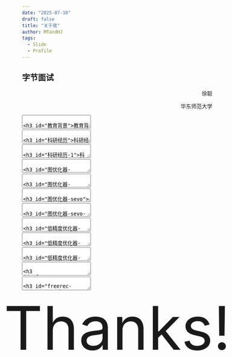 ```yaml
---
date: "2025-07-10"
draft: false
title: "关于我"
author: MTandHJ
tags:
  - Slide
  - Profile
---
```


<section>
<h1> 字节面试 </h1>

<div>
<p style="text-align: right"> 徐聪 </p>
<p style="text-align: right"> 华东师范大学 </p>
</div>

</section>

<!-- --------------------------------------------------------- -->

<section data-markdown>
<textarea data-template>

### 教育背景



- 2022.09| 华东师范大学 $\circ$ 计算机科学与技术学院 
- 2026.06| 计算机应用技术 $\circ$ 机器学习 $\circ$ <u>推荐系统/优化方法</u>

<p style="margin-top: 2em !important"></p>

- 2019.09| 烟台大学 $\circ$ 数学与信息科学学院 
- 2022.06| 计算数学 $\circ$ 计算机视觉 $\circ$ <u>模型对抗鲁棒性</u>
- 山东省研究生优秀成果奖 $\circ$ 国家奖学金 $\circ$ 山东省优秀学位论文

<p style="margin-top: 2em !important"></p>

- 2015.09| 烟台大学 $\circ$ 数学与信息科学学院 
- 2019.06| 统计学 $\circ$ 多元统计分析 $\circ$ <u>稀疏主成分分析</u>

</textarea>
</section>

<!-- --------------------------------------------------------- -->

<section data-markdown>
<textarea data-template>

### 科研经历
  

&nbsp;

<div class="slide-img">
  <img src="https://raw.githubusercontent.com/MTandHJ/blog_source/master/images/20250622150238.png" 
    alt="Image" 
    style="max-width: 100%; height: auto;margin: 0 auto;"
  >
</div>


<div class="slide-ref">
    <div style="width: 100px; height: 1px; background: black; margin-bottom: 5px;"></div>
    <p style="margin: 2px 0;">Goodfellow I. J., et al. Explaining and Harnessing Adversarial Examples. ICLR, 2015.</p>
</div>

</textarea>
</section>

<!-- --------------------------------------------------------- -->

<section data-markdown>
<textarea data-template>

### 科研经历
  

<div class="slide-img">
  <img src="https://raw.githubusercontent.com/MTandHJ/blog_source/master/images/20250622150730.png"
    alt="Image" 
    style="max-width: 90%; height: auto;margin: 0 auto;"
  >
</div>


</textarea>
</section>

<!-- --------------------------------------------------------- -->

<section data-markdown>
<textarea data-template>

### 图优化器: Background

$\textcircled{\small 1}$ Embedding $\xrightarrow{\text{实体 (User, Item) 的向量表示}}$ 现代推荐系统的基础


<div class="slide-img">
  <img src="https://raw.githubusercontent.com/MTandHJ/blog_source/master/images/20250619102807.png" 
  alt="Image" 
  style="max-width: 60%; height: auto;margin: 0 auto;">
</div>

<div class="slide-ref">
    <div style="width: 100px; height: 1px; background: black; margin-bottom: 5px;"></div>
    <p style="margin: 2px 0;">Xu C., et al. Graph-enhanced Optimizers for Structure-aware Recommendation Embedding Evolution. NeurIPS, 2024.</p>
</div>

</textarea>
</section>

<!-- --------------------------------------------------------- -->

<section data-markdown>
<textarea data-template>

### 图优化器: Background

$\textcircled{\small 2}$ 多元信息 $\xrightarrow{\text{交互信息, 类别相似性}}$ 潜在的结构性约束


<div class="slide-img">
  <img src="https://raw.githubusercontent.com/MTandHJ/blog_source/master/images/20250619110409.png" 
  alt="Image" 
  style="max-width: 100%; height: auto;margin: 0 auto;">
</div>

❓Embedding 学习如何高效融入这些结构性先验


</textarea>
</section>

<!-- --------------------------------------------------------- -->

<section data-markdown>
<textarea data-template>

### 图优化器: SEvo

<div class="slide-img">
  <img src="https://raw.githubusercontent.com/MTandHJ/blog_source/master/images/20250622152012.png" 
  alt="Image" 
  style="max-width: 100%; height: auto;margin: 0 auto;">
</div>

🤔 平滑性 vs. 收敛性 

🤔 如何应用到现代优化器之中

</textarea>
</section>

<!-- --------------------------------------------------------- -->

<section data-markdown>
<textarea data-template>

### 图优化器: SEvo

<div class="slide-img">
  <img src="https://raw.githubusercontent.com/MTandHJ/blog_source/master/images/20250622170316.png" 
  alt="Image" 
  style="max-width: 100%; height: auto;margin: 0 auto;">
</div>

</textarea>
</section>

<!-- --------------------------------------------------------- -->

<section data-markdown>
<textarea data-template>

### 低精度优化器: Background

↗️ 模型大小飞速增加 vs. 硬件价格居高不下

<div class="slide-img">
  <img src="https://raw.githubusercontent.com/MTandHJ/blog_source/master/images/20250312203012.png" alt="Image" style="max-width: 65%; height: auto; margin: 0 auto;">
</div>

- 解决方案: 
  - MoE, LoRA; ZeRO, FSDP; 
  - Network Quantization; <span style="color: red;">Lightweight Optimizers</span>

<div class="slide-ref">
    <div style="width: 100px; height: 1px; background: black; margin-bottom: 5px;"></div>
    <p style="margin: 2px 0;">Xu C., et al. Pushing the Limits of Low-Bit Optimizers: A Focus on EMA Dynamics. 2025.</p>
</div>

</textarea>
</section>


<!-- --------------------------------------------------------- -->

<section data-markdown>
<textarea data-template>

### 低精度优化器: Background
  
⚙️ Optimizer States (2x model size):

  $$
  m_{t+1} \leftarrow \beta_1 \cdot m_t + (1 - \beta_1) \cdot g, \\
  v_{t+1} \leftarrow \beta_2 \cdot v_t + (1 - \beta_2) \cdot g^2.
  $$

- DeepSeek-v3 训练框架: $g \overset{\text{BF16}}{\rightarrow} m, v \overset{\text{FP32}}{\rightarrow} \theta$

<div class="slide-img">
  <img src="https://raw.githubusercontent.com/MTandHJ/blog_source/master/images/20250312204230.png" alt="Image" style="max-width: 80%; height: auto;margin: 0 auto;">
</div>

</textarea>
</section>

<!-- --------------------------------------------------------- -->

<section data-markdown>
<textarea data-template>

### 低精度优化器: SOLO

<div class="slide-img">
  <img src="https://raw.githubusercontent.com/MTandHJ/blog_source/master/images/20250622153303.png" 
    alt="Image" 
    style="max-width: 90%; height: auto;margin: 0 auto;"
  >
</div>

❓超低精度下: <span style="color: red">signal swamping</span> & <span style="color: red">high gradient variance</span>

✅ 定制的对数量化 & 改良的动量系数: 50GB $\xrightarrow{\text{LLaMA-7B}}$ 5GB


</textarea>
</section>

<!-- --------------------------------------------------------- -->

<section data-markdown>
<textarea data-template>

### FreeRec

<div class="slide-img">
  <img src="https://raw.githubusercontent.com/MTandHJ/freerec/master/docs/src/flow.png" 
    alt="Image" 
    style="max-width: 100%; height: auto;margin: 0 auto;"
  >
</div>

</textarea>
</section>

<!-- --------------------------------------------------------- -->

<section data-markdown>
<textarea data-template>

### FreeRec

<div class="slide-img">
  <img src="https://raw.githubusercontent.com/MTandHJ/freerec/master/docs/src/pipeline.png" 
    alt="Image" 
    style="max-width: 100%; height: auto;margin: 0 auto;"
  >
</div>

</textarea>
</section>

<!-- --------------------------------------------------------- -->

<section>


<div style="
  display: flex;
  justify-content: center;
  align-items: center;
  height: 40%;
  font-size: 10rem;
">
  Thanks!
</div>

</section>